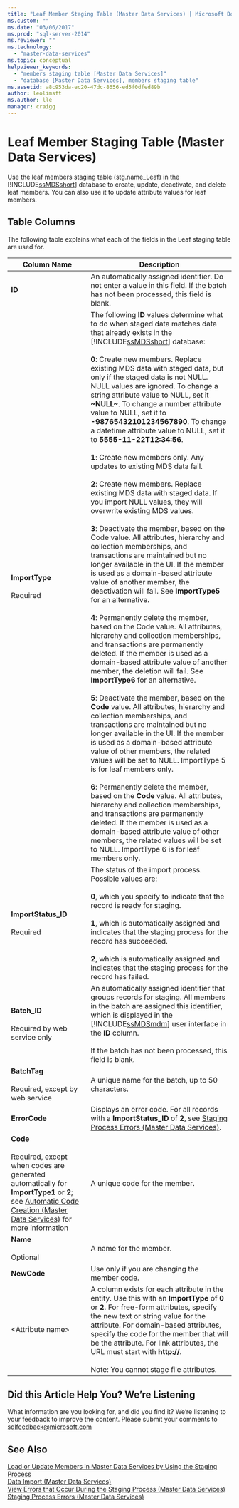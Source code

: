 ```yaml
---
title: "Leaf Member Staging Table (Master Data Services) | Microsoft Docs"
ms.custom: ""
ms.date: "03/06/2017"
ms.prod: "sql-server-2014"
ms.reviewer: ""
ms.technology: 
  - "master-data-services"
ms.topic: conceptual
helpviewer_keywords: 
  - "members staging table [Master Data Services]"
  - "database [Master Data Services], members staging table"
ms.assetid: a8c953da-ec20-47dc-8656-ed5f0dfed89b
author: leolimsft
ms.author: lle
manager: craigg
---
```

# Leaf Member Staging Table (Master Data Services)
  Use the leaf members staging table (stg.name_Leaf) in the [!INCLUDE[ssMDSshort](../includes/ssmdsshort-md.md)] database to create, update, deactivate, and delete leaf members. You can also use it to update attribute values for leaf members.  
  
##  <a name="TableColumns"></a> Table Columns  
 The following table explains what each of the fields in the Leaf staging table are used for.  
  
|Column Name|Description|  
|-----------------|-----------------|  
|**ID**|An automatically assigned identifier. Do not enter a value in this field. If the batch has not been processed, this field is blank.|  
|**ImportType**<br /><br /> Required|The following **ID** values determine what to do when staged data matches data that already exists in the [!INCLUDE[ssMDSshort](../includes/ssmdsshort-md.md)] database:<br /><br /> **0**: Create new members. Replace existing MDS data with staged data, but only if the staged data is not NULL. NULL values are ignored. To change a string attribute value to NULL, set it **~NULL~**. To change a number attribute value to NULL, set it to **-98765432101234567890**. To change a datetime attribute value to NULL, set it to **5555-11-22T12:34:56**.<br /><br /> **1**: Create new members only. Any updates to existing MDS data fail.<br /><br /> **2**: Create new members. Replace existing MDS data with staged data. If you import NULL values, they will overwrite existing MDS values.<br /><br /> **3**: Deactivate the member, based on the Code value. All attributes, hierarchy and collection memberships, and transactions are maintained but no longer available in the UI. If the member is used as a domain-based attribute value of another member, the deactivation will fail. See **ImportType5** for an alternative.<br /><br /> **4**: Permanently delete the member, based on the Code value. All attributes, hierarchy and collection memberships, and transactions are permanently deleted. If the member is used as a domain-based attribute value of another member, the deletion will fail. See **ImportType6** for an alternative.<br /><br /> **5**: Deactivate the member, based on the **Code** value. All attributes, hierarchy and collection memberships, and transactions are maintained but no longer available in the UI. If the member is used as a domain-based attribute value of other members, the related values will be set to NULL. ImportType 5 is for leaf members only.<br /><br /> **6**: Permanently delete the member, based on the **Code** value. All attributes, hierarchy and collection memberships, and transactions are permanently deleted. If the member is used as a domain-based attribute value of other members, the related values will be set to NULL. ImportType 6 is for leaf members only.|  
|**ImportStatus_ID**<br /><br /> Required|The status of the import process. Possible values are:<br /><br /> **0**, which you specify to indicate that the record is ready for staging.<br /><br /> **1**, which is automatically assigned and indicates that the staging process for the record has succeeded.<br /><br /> **2**, which is automatically assigned and indicates that the staging process for the record has failed.|  
|**Batch_ID**<br /><br /> Required by web service only|An automatically assigned identifier that groups records for staging. All members in the batch are assigned this identifier, which is displayed in the [!INCLUDE[ssMDSmdm](../includes/ssmdsmdm-md.md)] user interface in the **ID** column.<br /><br /> If the batch has not been processed, this field is blank.|  
|**BatchTag**<br /><br /> Required, except by web service|A unique name for the batch, up to 50 characters.|  
|**ErrorCode**|Displays an error code. For all records with a **ImportStatus_ID** of **2**, see [Staging Process Errors &#40;Master Data Services&#41;](staging-process-errors-master-data-services.md).|  
|**Code**<br /><br /> Required, except when codes are generated automatically for **ImportType1** or **2**; see [Automatic Code Creation &#40;Master Data Services&#41;](../../2014/master-data-services/automatic-code-creation-master-data-services.md) for more information|A unique code for the member.|  
|**Name**<br /><br /> Optional|A name for the member.|  
|**NewCode**|Use only if you are changing the member code.|  
|\<Attribute name>|A column exists for each attribute in the entity. Use this with an **ImportType** of **0** or **2**. For free-form attributes, specify the new text or string value for the attribute. For domain-based attributes, specify the code for the member that will be the attribute. For link attributes, the URL must start with **http://**.<br /><br /> Note: You cannot stage file attributes.|  
  
##  <a name="feedback"></a> Did this Article Help You? We’re Listening  
 What information are you looking for, and did you find it? We’re listening to your feedback to improve the content. Please submit your comments to [sqlfeedback@microsoft.com](mailto:sqlfeedback@microsoft.com?subject=Your%20feedback%20about%20the%20Leaf%20Member%20Staging%20Table%20page)  
  
## See Also  
 [Load or Update Members in Master Data Services by Using the Staging Process](/sql/2014/master-data-services/add-update-and-delete-data-master-data-services)   
 [Data Import &#40;Master Data Services&#41;](overview-importing-data-from-tables-master-data-services.md)   
 [View Errors that Occur During the Staging Process &#40;Master Data Services&#41;](view-errors-that-occur-during-staging-master-data-services.md)   
 [Staging Process Errors &#40;Master Data Services&#41;](staging-process-errors-master-data-services.md)  
  
  
